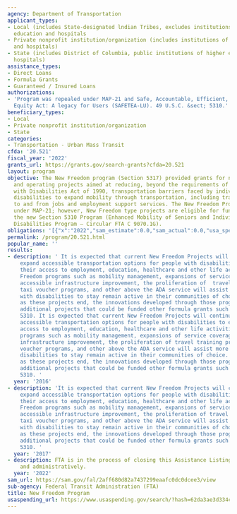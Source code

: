 ```yaml
---
agency: Department of Transportation
applicant_types:
- Local (includes State-designated lndian Tribes, excludes institutions of higher
  education and hospitals
- Private nonprofit institution/organization (includes institutions of higher education
  and hospitals)
- State (includes District of Columbia, public institutions of higher education and
  hospitals)
assistance_types:
- Direct Loans
- Formula Grants
- Guaranteed / Insured Loans
authorizations:
- 'Program was repealed under MAP-21 and Safe, Accountable, Efficient, Flexible Transportation
  Equity Act: A legacy for Users (SAFETEA-LU). 49 U.S.C. &sect; 5310.'
beneficiary_types:
- Local
- Private nonprofit institution/organization
- State
categories:
- Transportation - Urban Mass Transit
cfda: '20.521'
fiscal_year: '2022'
grants_url: https://grants.gov/search-grants?cfda=20.521
layout: program
objective: The New Freedom program (Section 5317) provided grants for new capital
  and operating projects aimed at reducing, beyond the requirements of the Americans
  with Disabilities Act of 1990, transportation barriers faced by individuals with
  disabilities to expand mobility through transportation, including transportation
  to and from jobs and employment support services. The New Freedom Program was repealed
  under MAP-21; however, New Freedom type projects are eligible for funding under
  the new Section 5310 Program (Enhanced Mobility of Seniors and Individuals with
  Disabilities Program – Circular FTA C 9070.1G).
obligations: '[{"x":"2022","sam_estimate":0.0,"sam_actual":0.0,"usa_spending_actual":-106591.0},{"x":"2023","sam_estimate":0.0,"sam_actual":0.0,"usa_spending_actual":-1631858.0},{"x":"2024","sam_estimate":0.0,"sam_actual":0.0,"usa_spending_actual":-1145695.0}]'
permalink: /program/20.521.html
popular_name: ''
results:
- description: ' It is expected that current New Freedom Projects will continue to
    expand accessible transportation options for people with disabilities to enhance
    their access to employment, education, healthcare and other life activities. New
    Freedom programs such as mobility management, expansions of service coverage/time,
    accessible infrastructure improvement, the proliferation of  travel training programs,
    taxi voucher programs, and other above the ADA service will assist more people
    with disabilities to stay remain active in their communities of choice. Additionally,
    as these projects end, the innovations developed through those programs will inform
    additional projects that could be funded other formula grants such as Section
    5310. It is expected that current New Freedom Projects will continue to expand
    accessible transportation options for people with disabilities to enhance their
    access to employment, education, healthcare and other life activities. New Freedom
    programs such as mobility management, expansions of service coverage/time, accessible
    infrastructure improvement, the proliferation of travel training programs, taxi
    voucher programs, and other above the ADA service will assist more people with
    disabilities to stay remain active in their communities of choice. Additionally,
    as these projects end, the innovations developed through those programs will inform
    additional projects that could be funded other formula grants such as Section
    5310. '
  year: '2016'
- description: 'It is expected that current New Freedom Projects will continue to
    expand accessible transportation options for people with disabilities to enhance
    their access to employment, education, healthcare and other life activities. New
    Freedom programs such as mobility management, expansions of service coverage/time,
    accessible infrastructure improvement, the proliferation of travel training programs,
    taxi voucher programs, and other above the ADA service will assist more people
    with disabilities to stay remain active in their communities of choice. Additionally,
    as these projects end, the innovations developed through those programs will inform
    additional projects that could be funded other formula grants such as Section
    5310. '
  year: '2017'
- description: FTA is in the process of closing this Assistance Listing programmatically
    and administratively.
  year: '2022'
sam_url: https://sam.gov/fal/2aff680d82a7437299eaafc0dc0dcee3/view
sub-agency: Federal Transit Administration (FTA)
title: New Freedom Program
usaspending_url: https://www.usaspending.gov/search/?hash=62da3ae3d334cdc20a8563bc6f3b286e
---
```

